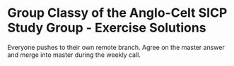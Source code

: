 Group Classy of the Anglo-Celt SICP Study Group - Exercise Solutions
====================================================================

Everyone pushes to their own remote branch.  Agree on the master answer and merge into master during the weekly call.


